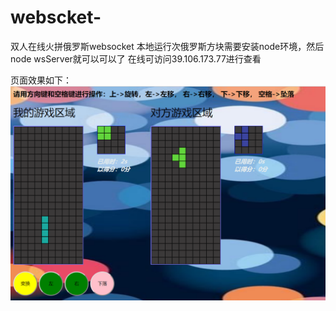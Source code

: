 # webscket-
双人在线火拼俄罗斯websocket
本地运行次俄罗斯方块需要安装node环境，然后node wsServer就可以可以了
在线可访问39.106.173.77进行查看

页面效果如下： ![1](README/1.png)

